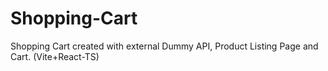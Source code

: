 # Shopping-Cart
Shopping Cart created with external Dummy API, Product Listing Page and Cart. (Vite+React-TS)
